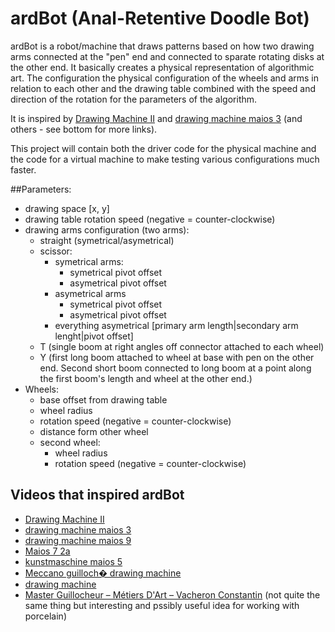 # ardBot (Anal-Retentive Doodle Bot)

ardBot is a robot/machine that draws patterns based on how two drawing arms connected at the "pen" end and connected to sparate rotating disks at the other end. It basically creates a physical representation of algorithmic art. The configuration the physical configuration of the wheels and arms in relation to each other and the drawing table combined with the speed and direction of the rotation for the parameters of the algorithm.

It is inspired by [Drawing Machine II](https://www.youtube.com/watch?v=BG9e06IWAxE) and [drawing machine maios 3](https://www.youtube.com/watch?v=rukYhTylK_M) (and others - see bottom for more links).

This project will contain both the driver code for the physical machine and the code for a virtual machine to make testing various configurations much faster.


##Parameters:
*	drawing space [x, y]
*	drawing table rotation speed (negative = counter-clockwise)
*	drawing arms configuration (two arms):
	*	straight (symetrical/asymetrical)
	*	scissor:
		*	symetrical arms:
			*	symetrical pivot offset
			*	asymetrical pivot offset
		*	asymetrical arms
			*	symetrical pivot offset
			*	asymetrical pivot offset
		*	everything asymetrical [primary arm length|secondary arm lenght|pivot offset]
	*	T (single boom at right angles off connector attached to each wheel)
	*	Y (first long boom attached to wheel at base with pen on the other end. Second short boom connected to long boom at a point along the first boom's length and wheel at the other end.)
*	Wheels:
	*	base offset from drawing table
	*	wheel radius
	*	rotation speed (negative = counter-clockwise)
	*	distance form other wheel
	*	second wheel:
		*	wheel radius
		*	rotation speed (negative = counter-clockwise)


## Videos that inspired ardBot

* 	[Drawing Machine II](https://www.youtube.com/watch?v=BG9e06IWAxE)
* 	[drawing machine maios 3](https://www.youtube.com/watch?v=rukYhTylK_M)
* 	[drawing machine maios 9](https://www.youtube.com/watch?v=akI78l1gXkU)
* 	[Maios 7 2a](https://www.youtube.com/watch?v=nnPEJYOR9nM)
* 	[kunstmaschine maios 5 ](https://www.youtube.com/watch?v=W5mE010nZKA)
* 	[Meccano guilloch� drawing machine](https://www.youtube.com/watch?v=Csf-62DfY48)
* 	[drawing machine ](https://www.youtube.com/watch?v=2DjvtjgRdGA)
*	[Master Guillocheur &ndash; M&eacute;tiers D'Art &ndash;  Vacheron Constantin](https://www.youtube.com/watch?v=gbQgvNlVf2c) (not quite the same thing but interesting and pssibly useful idea for working with porcelain)